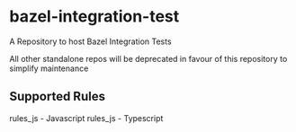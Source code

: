 # bazel-integration-test
A Repository to host Bazel Integration Tests

All other standalone repos will be deprecated in favour of this repository to simplify maintenance

## Supported Rules
rules_js - Javascript
rules_js - Typescript
